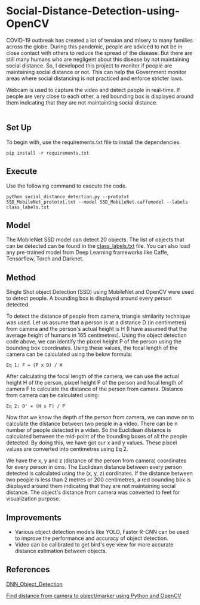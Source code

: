 # Social-Distance-Detection-using-OpenCV

COVID-19 outbreak has created a lot of tension and misery to many families across the globe. During this pandemic, people are adviced to not be in close contact with others to reduce the spread of the disease. But there are still many humans who are negligent about this disease by not maintaining social distance. So, I developed this project to monitor if people are maintaining social distance or not. This can help the Government monitor areas where social distancing is not practiced and enforce stricter laws.

Webcam is used to capture the video and detect people in real-time. If people are very close to each other, a red bounding box is displayed around them indicating that they are not maintainting social distance. 
<br />
<br />




## Set Up

To begin with, use the requirements.txt file to install the dependencies.
```
pip install -r requirements.txt
```

## Execute

Use the following command to execute the code.
```
python social_distance_detection.py --prototxt SSD_MobileNet_prototxt.txt --model SSD_MobileNet.caffemodel --labels class_labels.txt
```

## Model

The MobileNet SSD model can detect 20 objects. The list of objects that can be detected can be found in the [class_labels.txt](class_labels.txt) file.
You can also load any pre-trained model from Deep Learning frameworks like Caffe, Tensorflow, Torch and Darknet. 


## Method

Single Shot object Detection (SSD) using MobileNet and OpenCV were used to detect people. A bounding box is displayed around every person detected. 

To detect the distance of people from camera, triangle similarity technique was used. Let us assume that a person is at a distance D (in centimetres) from camera and the person's actual height is H (I have assumed that the average height of humans in 165 centimetres). Using the object detection code above, we can identify the pixcel height P of the person using the bounding box coordinates. Using these values, the focal length of the camera can be calculated using the below formula:

```
Eq 1: F = (P x D) / H
```
After calculating the focal length of the camera, we can use the actual height H of the person, pixcel height P of the person and focal length of camera F to calculate the distance of the person from camera. Distance from camera can be calculated using:

```
Eq 2: D' = (H x F) / P
```
Now that we know the depth of the person from camera, we can move on to calculate the distance between two people in a video. There can be n number of people detected in a video. So the Euclidean distance is calculated between the mid-point of the bounding boxes of all the people detected. By doing this, we have got our x and y values. These pixcel values are converted into centimetres using Eq 2.

We have the x, y and z (distance of the person from camera) coordinates for every person in cms. The Euclidean distance between every person detected is calculated using the (x, y, z) cordinates. If the distance between two people is less than 2 metres or 200 centimetres, a red bounding box is displayed around them indicating that they are not maintaining social distance. The object's distance from camera was converted to feet for visualization purpose. 

## Improvements

* Various object detection models like YOLO, Faster R-CNN can be used to improve the performance and accuracy of object detection.
* Video can be calibrated to get bird's eye view for more accurate distance estimation between objects.


## References

[DNN_Object_Detection](https://github.com/TheNsBhasin/DNN_Object_Detection)

[Find distance from camera to object/marker using Python and OpenCV](https://www.pyimagesearch.com/2015/01/19/find-distance-camera-objectmarker-using-python-opencv/)
